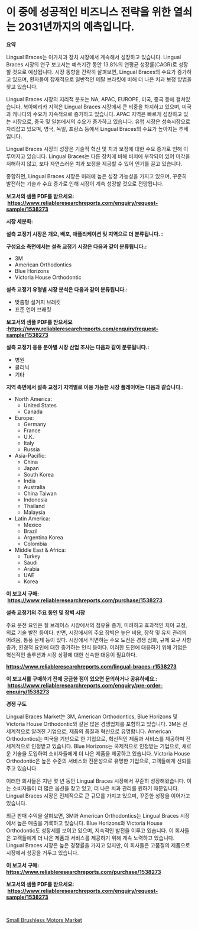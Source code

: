 <p><h1>이 중에 성공적인 비즈니스 전략을 위한 열쇠는 2031년까지의 예측입니다.</h1></p><p><strong>요약</strong></p>
<p><p>Lingual Braces는 이가치과 장치 시장에서 계속해서 성장하고 있습니다. Lingual Braces 시장의 연구 보고서는 예측기간 동안 13.8%의 연평균 성장률(CAGR)로 성장할 것으로 예상됩니다. 시장 동향을 간략히 살펴보면, Lingual Braces의 수요가 증가하고 있으며, 환자들이 잠재적으로 일반적인 메탈 브라킷에 비해 더 나은 치과 보정 방법을 찾고 있습니다.</p><p>Lingual Braces 시장의 지리적 분포는 NA, APAC, EUROPE, 미국, 중국 등에 걸쳐있습니다. 북아메리카 지역은 Lingual Braces 시장에서 큰 비중을 차지하고 있으며, 미국과 캐나다의 수요가 지속적으로 증가하고 있습니다. APAC 지역은 빠르게 성장하고 있는 시장으로, 중국 및 일본에서의 수요가 증가하고 있습니다. 유럽 시장은 성숙시장으로 자리잡고 있으며, 영국, 독일, 프랑스 등에서 Lingual Braces의 수요가 높아지는 추세입니다.</p><p>Lingual Braces 시장의 성장은 기술적 혁신 및 치과 보정에 대한 수요 증가로 인해 이루어지고 있습니다. Lingual Braces는 다른 장치에 비해 비치에 부착되어 있어 미각을 저해하지 않고, 보다 자연스러운 치과 보정을 제공할 수 있어 인기를 끌고 있습니다.</p><p>종합하면, Lingual Braces 시장은 미래에 높은 성장 가능성을 가지고 있으며, 꾸준히 발전하는 기술과 수요 증가로 인해 시장이 계속 성장할 것으로 전망됩니다.</p></p>
<p><strong>보고서의 샘플 PDF를 받으세요: &nbsp;<a href="https://www.reliableresearchreports.com/enquiry/request-sample/1538273">https://www.reliableresearchreports.com/enquiry/request-sample/1538273</a></strong></p>
<p><strong>시장 세분화:</strong></p>
<p><strong> 설측 교정기 시장은 개요, 배포, 애플리케이션 및 지역으로 더 분류됩니다. :</strong></p>
<p><strong>구성요소 측면에서는 설측 교정기 시장은 다음과 같이 분류됩니다.:</strong></p>
<p><ul><li>3M</li><li>American Orthodontics</li><li>Blue Horizons</li><li>Victoria House Orthodontic</li></ul></p>
<p><strong> 설측 교정기 유형별 시장 분석은 다음과 같이 분류됩니다.:</strong></p>
<p><ul><li>맞춤형 설거지 브래킷</li><li>표준 언어 브래킷</li></ul></p>
<p><strong>보고서의 샘플 PDF를 받으세요 :<a href="https://www.reliableresearchreports.com/enquiry/request-sample/1538273">https://www.reliableresearchreports.com/enquiry/request-sample/1538273</a></strong></p>
<p><strong> 설측 교정기 응용 분야별 시장 산업 조사는 다음과 같이 분류됩니다.:</strong></p>
<p><ul><li>병원</li><li>클리닉</li><li>기타</li></ul></p>
<p><strong>지역 측면에서 설측 교정기 지역별로 이용 가능한 시장 플레이어는 다음과 같습니다.:</strong></p>
<p><ul>
    <li>
        North America:
        <ul>
            <li>United States</li>
            <li>Canada</li>
        </ul>
    </li>
    <li>
        Europe:
        <ul>
            <li>Germany</li>
            <li>France</li>
            <li>U.K.</li>
            <li>Italy</li>
            <li>Russia</li>
        </ul>
    </li>
    <li>
        Asia-Pacific:
        <ul>
            <li>China</li>
            <li>Japan</li>
            <li>South Korea</li>
            <li>India</li>
            <li>Australia</li>
            <li>China Taiwan</li>
            <li>Indonesia</li>
            <li>Thailand</li>
            <li>Malaysia</li>
        </ul>
    </li>
    <li>
        Latin America:
        <ul>
            <li>Mexico</li>
            <li>Brazil</li>
            <li>Argentina Korea</li>
            <li>Colombia</li>
        </ul>
    </li>
    <li>
        Middle East & Africa:
        <ul>
            <li>Turkey</li>
            <li>Saudi</li>
            <li>Arabia</li>
            <li>UAE</li>
            <li>Korea</li>
        </ul>
    </li>
    </ul></p>
<p><strong>이 보고서 구매: &nbsp;<a href="https://www.reliableresearchreports.com/purchase/1538273">https://www.reliableresearchreports.com/purchase/1538273</a></strong></p>
<p><strong>설측 교정기의 주요 동인 및 장벽 시장</strong></p>
<p><p>주요 운전 요인은 질 브레이스 시장에서의 점유율 증가, 미려하고 효과적인 치아 교정, 의료 기술 발전 등이다. 반면, 시장에서의 주요 장벽은 높은 비용, 장착 및 유지 관리의 어려움, 통풍 문제 등이 있다. 시장에서 직면하는 주요 도전은 경쟁 심화, 규제 요구 사항 증가, 환경적 요인에 대한 증가하는 인식 등이다. 이러한 도전에 대응하기 위해 기업은 혁신적인 솔루션과 시장 상황에 대한 신속한 대응이 필요하다.</p></p>
<p><strong><a href="https://www.reliableresearchreports.com/lingual-braces-r1538273">https://www.reliableresearchreports.com/lingual-braces-r1538273</a></strong></p>
<p><strong>이 보고서를 구매하기 전에 궁금한 점이 있으면 문의하거나 공유하세요.: &nbsp;<a href="https://www.reliableresearchreports.com/enquiry/pre-order-enquiry/1538273">https://www.reliableresearchreports.com/enquiry/pre-order-enquiry/1538273</a></strong></p>
<p><strong>경쟁 구도</strong></p>
<p><p>Lingual Braces Market는 3M, American Orthodontics, Blue Horizons 및 Victoria House Orthodontic와 같은 많은 경쟁업체를 포함하고 있습니다. 3M은 전 세계적으로 알려진 기업으로, 제품의 품질과 혁신으로 유명합니다. American Orthodontics는 미국을 기반으로 한 기업으로, 혁신적인 제품과 서비스를 제공하며 전 세계적으로 인정받고 있습니다. Blue Horizons는 국제적으로 인정받는 기업으로, 새로운 기술을 도입하여 소비자들에게 더 나은 제품을 제공하고 있습니다. Victoria House Orthodontic은 높은 수준의 서비스와 전문성으로 유명한 기업으로, 고객들에게 신뢰를 주고 있습니다.</p><p>이러한 회사들은 지난 몇 년 동안 Lingual Braces 시장에서 꾸준히 성장해왔습니다. 이는 소비자들이 더 많은 옵션을 찾고 있고, 더 나은 치과 관리를 원하기 때문입니다. Lingual Braces 시장은 전체적으로 큰 규모를 가지고 있으며, 꾸준한 성장을 이어가고 있습니다.</p><p>최근 판매 수익을 살펴보면, 3M과 American Orthodontics는 Lingual Braces 시장에서 높은 매출을 기록하고 있습니다. Blue Horizons와 Victoria House Orthodontic도 성장세를 보이고 있으며, 지속적인 발전을 이루고 있습니다. 이 회사들은 고객들에게 더 나은 제품과 서비스를 제공하기 위해 계속 노력하고 있습니다. Lingual Braces 시장은 높은 경쟁률을 가지고 있지만, 이 회사들은 고품질의 제품으로 시장에서 성공을 거두고 있습니다.</p></p>
<p><strong>이 보고서 구매: &nbsp; <a href="https://www.reliableresearchreports.com/purchase/1538273">https://www.reliableresearchreports.com/purchase/1538273</a></strong></p>
<p><strong>보고서의 샘플 PDF를 받으세요: &nbsp;<a href="https://www.reliableresearchreports.com/enquiry/request-sample/1538273">https://www.reliableresearchreports.com/enquiry/request-sample/1538273</a></strong><strong></strong></p>
<p>&nbsp;</p>
<p><p><a href="https://view.publitas.com/reportprime-1/small-brushless-motors-market-analysis-its-cagr-market-segmentation-and-global-industry-overview/">Small Brushless Motors Market</a></p></p>